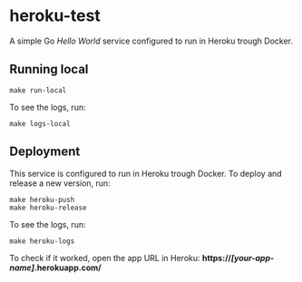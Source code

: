 # heroku-test

A simple Go *Hello World* service configured to run in Heroku trough Docker.

## Running local
```
make run-local
```
To see the logs, run:
```
make logs-local
```
## Deployment
This service is configured to run in Heroku trough Docker.
To deploy and release a new version, run:
```
make heroku-push
make heroku-release
```
To see the logs, run:
```
make heroku-logs
```
To check if it worked, open the app URL in Heroku:
**https://*[your-app-name]*.herokuapp.com/**
